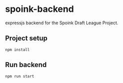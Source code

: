 # spoink-backend

expressjs backend for the Spoink Draft League Project.

## Project setup
```
npm install
```

## Run backend
```
npm run start
```
